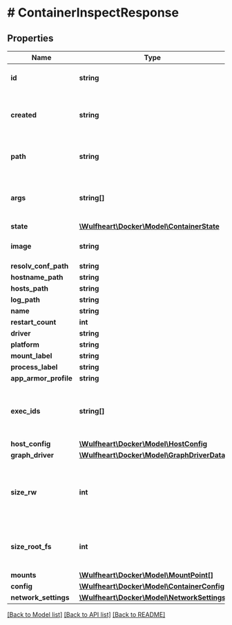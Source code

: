 # # ContainerInspectResponse

## Properties

Name | Type | Description | Notes
------------ | ------------- | ------------- | -------------
**id** | **string** | The ID of the container | [optional]
**created** | **string** | The time the container was created | [optional]
**path** | **string** | The path to the command being run | [optional]
**args** | **string[]** | The arguments to the command being run | [optional]
**state** | [**\Wulfheart\Docker\Model\ContainerState**](ContainerState.md) |  | [optional]
**image** | **string** | The container&#39;s image ID | [optional]
**resolv_conf_path** | **string** |  | [optional]
**hostname_path** | **string** |  | [optional]
**hosts_path** | **string** |  | [optional]
**log_path** | **string** |  | [optional]
**name** | **string** |  | [optional]
**restart_count** | **int** |  | [optional]
**driver** | **string** |  | [optional]
**platform** | **string** |  | [optional]
**mount_label** | **string** |  | [optional]
**process_label** | **string** |  | [optional]
**app_armor_profile** | **string** |  | [optional]
**exec_ids** | **string[]** | IDs of exec instances that are running in the container. | [optional]
**host_config** | [**\Wulfheart\Docker\Model\HostConfig**](HostConfig.md) |  | [optional]
**graph_driver** | [**\Wulfheart\Docker\Model\GraphDriverData**](GraphDriverData.md) |  | [optional]
**size_rw** | **int** | The size of files that have been created or changed by this container. | [optional]
**size_root_fs** | **int** | The total size of all the files in this container. | [optional]
**mounts** | [**\Wulfheart\Docker\Model\MountPoint[]**](MountPoint.md) |  | [optional]
**config** | [**\Wulfheart\Docker\Model\ContainerConfig**](ContainerConfig.md) |  | [optional]
**network_settings** | [**\Wulfheart\Docker\Model\NetworkSettings**](NetworkSettings.md) |  | [optional]

[[Back to Model list]](../../README.md#models) [[Back to API list]](../../README.md#endpoints) [[Back to README]](../../README.md)

